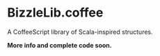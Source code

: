 BizzleLib.coffee
================

A CoffeeScript library of Scala-inspired structures.

**More info and complete code soon.**
